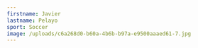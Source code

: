 ```yaml
---
firstname: Javier
lastname: Pelayo
sport: Soccer
image: /uploads/c6a268d0-b60a-4b6b-b97a-e9500aaaed61-7.jpg
---
```

